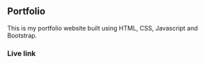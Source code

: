 ## Portfolio

This is my portfolio website built using HTML, CSS, Javascript and Bootstrap. 

### Live link

